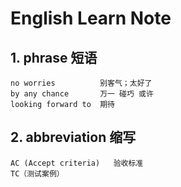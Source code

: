 # English Learn Note

## 1. phrase 短语

```
no worries          别客气；太好了
by any chance       万一 碰巧 或许
looking forward to  期待
```

## 2. abbreviation 缩写

```
AC (Accept criteria)   验收标准
TC（测试案例）
```
